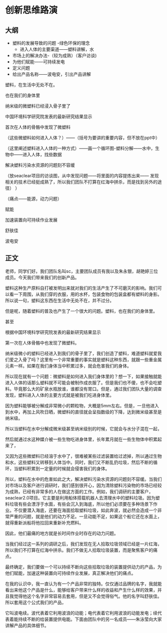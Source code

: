 # 创新思维路演

## 大纲

- 塑料的发展导致的问题 -绿色环保的理念
	- 进入人体的主要渠道——塑料讲解，水
- 市场上的解决办法-（较为成熟）（客户访谈)
- 为他们赋能——可持续发电
- 定义问题
- 给出产品名称——波电安，引出产品讲解

塑料，在生活中无处不在。

也在我们的身体里

纳米级的微塑料已经浸入骨子里了

中国环境科学研究院发表的最新研究结果显示

首次在人体的骨骼中发现了微塑料

（这些微塑料如何进入人体？）——（括号为要讲的重要内容，但不放在ppt中）

（这里阐述塑料进入人体的一种方式）——画一个循环图-塑料分解——水中，生物中——进入人体，找些数据

解决塑料污染水资源的问题刻不容缓

（放seaclear项目的访谈图，从中发现问题——将里面的内容提炼出来——
发现相关的技术已经挺成熟了，所以我们团队不打算在红海中拼杀，而是找到另外的途径）
）

（痛点——能源，动力问题）

赋能

加速装置向可持续作业发展

舒肤佳

波电安

## 正文

老师，同学们好。我们团队名叫sc，主要团队成员有我以及朱永银，胡艳婷三位成员。今天我们带来我们的创新产品。

塑料这种生产原料自打被发明出来就对我们的生活产生了不可磨灭的影响。我们可以看一下周围，从我们穿的衣服，用的水杯，包装食物的包装盒都有塑料的身影。所以说一句，塑料这东西在生活中无处不在，并不过分。

但是呢，随着塑料的普及也产生了一个很大的问题。塑料，也在我们的身体里。

甚至

根据中国环境科学研究院发表的最新研究结果显示

第一次在人体骨骼中也发现了微塑料。

纳米级微小的塑料已经进入到我们的骨子里了，我们创造了塑料，难道塑料就爱我们爱之入骨了吗？这里有一个非常重要的事实就是塑料这种东西，就跟一些重金属元素一样。如果在我们身体当中积累过多，就会危害我们的身体。

所以现在就有一个问题：微塑料是如何进入我们身体里的？想一下，如果接触就能进入人体的话那么塑料就不可能会被制作成衣服了。但是我们也不傻，也不会吃塑料。毕竟那么大的矿泉水瓶放谁，谁都没有胃口。但是，通过我们团队大量的调查发现，塑料进入人体的主要方式就是被我们吃进身体里。

因为塑料能够被分解成非常微小的颗粒物，大概是5mm左右。但是，一旦他进入到水中，再加上风吹日晒，微塑料的直径就会呈指数级的下降，达到微米级甚至是纳米级。

所以当塑料在水中分解成微米级甚至纳米级别的时候，它就会与水分子混在一起，

然后就通过水这种媒介被一些生物吃进身体里，长年累月就在一些生物体中积累起来了，

又因为这些微塑料已经溶于水中了，很难被某些过滤装置给过滤掉，所以通过生物和水，这些塑料又转移到人体当中。同时，我们又不断乱扔垃圾，然后不断的循环，当塑料积累到一定量的时候就会侵害我们的身体。

所以，塑料在水中的危害如此之大，解决塑料污染水资源的问题刻不容缓。当我们对市场以及客户进行调研时，我们感到很开心，因为清除塑料污染物的市场已经较为成熟，已经有非常多的人在做这方面的工作。例如，我们调研的主要客户，seaclear2.0项目。它主要是利用船体搭载机器人去清理水中的塑料垃圾。因为塑料垃圾有些会漂浮于水面，有些会沉入到海底，所以他们必须要在多种场景下作业。不仅要潜入海底，还要在海面拾取塑料垃圾，如此奔波，就必然会造成一个非常严重的问题，就是他们的动力不足。一旦动能不足，如果这个船它还在水面上，就得重新派船将他拉回来重新补充燃料。

因此，他们最痛的地方就是长时间作业时存在的动力问题。

当我们经过这一系列的调研之后，我们发现在无人拾取垃圾领域已经是一片红海，所以我们不打算在红海中拼杀。我们不做无人拾取垃圾装置，而是聚焦客户的痛点。

最终确定，我们要做一个可以持续不断向这些拾取垃圾的装置提供动力的产品，为他们赋能，加速这种装置向可持续作业发展，真正解决他们的痛点。

在我的认识中，我一直认为有一个产品非常的独特。仅仅通过品牌的名字，我就能看出来他这个产品是什么，能够给客户带来什么样的收益和产生什么样的效果，并且我觉得他这个名字非常容易去套用，但是又不会觉得俗气。他的名字叫舒肤佳。所以套用这个公式我们的产品，

它叫波电续。波代表着它利用波浪的动能；电代表着它利用波浪的动能发电；续代表着能持续不断的给装置提供电能。下面由团队中的另一名成员——朱泳莹向大家讲解产品的具体细节。





